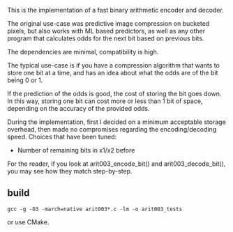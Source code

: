 This is the implementation of a fast binary arithmetic encoder and decoder. 

The original use-case was predictive image compression on bucketed pixels, but also works with ML based predictors, as well as any other program that calculates odds for the next bit based on previous bits.

The dependencies are minimal, compatibility is high.

The typical use-case is if you have a compression algorithm that wants to store one bit at a time, and has an idea about what the odds are of the bit being 0 or 1.

If the prediction of the odds is good, the cost of storing the bit goes down. In this way, storing one bit can cost more or less than 1 bit of space, depending on the accuracy of the provided odds.

During the implementation, first I decided on a minimum acceptable storage overhead, then made no compromises regarding the encoding/decoding speed.
Choices that have been tuned:
* Number of remaining bits in x1/x2 before 

For the reader, if you look at arit003_encode_bit() and arit003_decode_bit(), you may see how they match step-by-step.

## build
```
gcc -g -O3 -march=native arit003*.c -lm -o arit003_tests
```
or use CMake.
